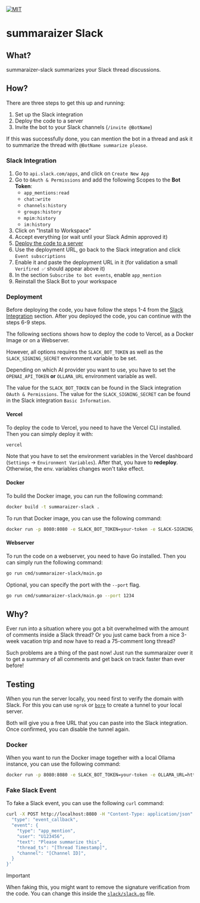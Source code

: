 [![MIT](https://img.shields.io/badge/license-MIT-blue.svg)](https://github.com/ioki-mobility/summaraizer-slack/blob/main/LICENSE)

# summaraizer Slack

## What?

summaraizer-slack summarizes your Slack thread discussions.

## How?

There are three steps to get this up and running:
1. Set up the Slack integration
2. Deploy the code to a server
3. Invite the bot to your Slack channels (`/invite @BotName`)

If this was successfully done, you can mention the bot in a thread 
and ask it to summarize the thread with `@BotName summarize please`.

### Slack Integration

1. Go to `api.slack.com/apps`, and click on `Create New App`
2. Go to `OAuth & Permissions` and add the following Scopes to the **Bot Token**:
   * `app_mentions:read`
   * `chat:write`
   * `channels:history`
   * `groups:history`
   * `mpim:history`
   * `im:history`
3. Click on "Install to Workspace"
4. Accept everything (or wait until your Slack Admin approved it)
5. [Deploy the code to a server](#deployment)
6. Use the deployment URL, go back to the Slack integration and click `Event subscriptions`
7. Enable it and paste the deployment URL in it (for validation a small `Verifired ✅` should appear above it)
8. In the section `Subscribe to bot events`, enable `app_mention`
9. Reinstall the Slack Bot to your workspace

### Deployment

Before deploying the code, you have follow the steps 1-4 from the [Slack Integration](#slack-integration) section.
After you deployed the code, you can continue with the steps 6-9 steps.

The following sections shows how to deploy the code to Vercel, as a Docker Image or on a Webserver.

However, all options requires the `SLACK_BOT_TOKEN` 
as well as the `SLACK_SIGNING_SECRET` environment variable to be set.

Depending on which AI provider you want to use, 
you have to set the `OPENAI_API_TOKEN` **or** `OLLAMA_URL` environment variable as well.

The value for the `SLACK_BOT_TOKEN` can be found in the Slack integration `OAuth & Permissions`.
The value for the `SLACK_SIGNING_SECRET` can be found in the Slack integration `Basic Information`.

#### Vercel

To deploy the code to Vercel, you need to have the Vercel CLI installed.
Then you can simply deploy it with:

```bash
vercel
```

Note that you have to set the environment variables in the Vercel dashboard (`Settings` -> `Environment Variables`).
After that, you have to **redeploy**. Otherwise, the env. variables changes won't take effect.

#### Docker

To build the Docker image, you can run the following command:

```bash  
docker build -t summaraizer-slack .
```

To run that Docker image, you can use the following command:

```bash
docker run -p 8080:8080 -e SLACK_BOT_TOKEN=your-token -e SLACK-SIGNING_SECRET=your-secret -e OPENAI_API_TOKEN=your-token summaraizer-slack
```


#### Webserver

To run the code on a webserver, you need to have Go installed.
Then you can simply run the following command:

```bash
go run cmd/summaraizer-slack/main.go
```

Optional, you can specify the port with the `--port` flag.

```bash
go run cmd/summaraizer-slack/main.go --port 1234
```

## Why?

Ever run into a situation where you got a bit overwhelmed with the amount of comments
inside a Slack thread?
Or you just came back from a nice 3-week vacation trip and now have to read
a 75-comment long thread?

Such problems are a thing of the past now!
Just run the summaraizer over it to get a summary of all comments
and get back on track faster than ever before!

## Testing

When you run the server locally, you need first to verify the domain with Slack.
For this you can use `ngrok` or [`bore`](https://github.com/ekzhang/bore) to create a tunnel to your local server.

Both will give you a free URL that you can paste into the Slack integration.
Once confirmed, you can disable the tunnel again.

### Docker

When you want to run the Docker image together with a local Ollama instance, you can use the following command:

```bash
docker run -p 8080:8080 -e SLACK_BOT_TOKEN=your-token -e OLLAMA_URL=http://host.docker.internal:11434 summaraizer-slack
```

### Fake Slack Event

To fake a Slack event, you can use the following `curl` command:

```bash
curl -X POST http://localhost:8080 -H "Content-Type: application/json" -d '{
  "type": "event_callback",
  "event": {
    "type": "app_mention",
    "user": "U123456",
    "text": "Please summarize this",
    "thread_ts": "[Thread Timestamp]", 
    "channel": "[Channel ID]",
  }
}'
```

> [!IMPORTANT]
> When faking this, you might want to remove the signature verification from the code.
> You can change this inside the [`slack/slack.go`](slack/slack.go) file.

